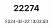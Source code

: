 ---
title: "22274"
category: "Troglohyphantes gracilis"
draft: false
date: 2024-02-22 13:03:50
languages:
  English: ["Kocevje Subterranean Spider"]
---